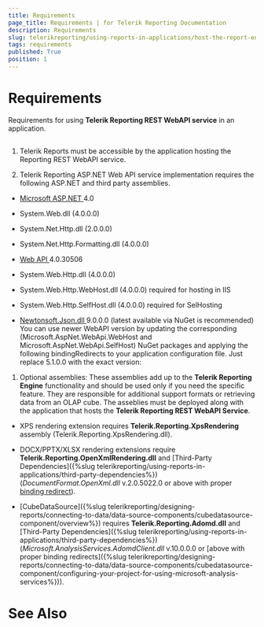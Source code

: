 ```yaml
---
title: Requirements
page_title: Requirements | for Telerik Reporting Documentation
description: Requirements
slug: telerikreporting/using-reports-in-applications/host-the-report-engine-remotely/telerik-reporting-rest-services/asp.net-web-api-implementation/requirements
tags: requirements
published: True
position: 1
---
```


# Requirements



Requirements for using __Telerik Reporting REST WebAPI service__ in an application.
      

## 

1. Telerik Reports must be accessible by the application hosting the Reporting REST WebAPI service.
            

1. Telerik Reporting ASP.NET Web API service implementation requires
              the following ASP.NET and third party assemblies.
            

* [Microsoft ASP.NET ](http://www.asp.net/)
                  4.0
                

* System.Web.dll (4.0.0.0)
                    

* System.Net.Http.dll (2.0.0.0)
                    

* System.Net.Http.Formatting.dll (4.0.0.0)
                    

* [
                          Web API
                        ](
                          http://www.asp.net/web-api
                        )
                      4.0.30506
                    

* System.Web.Http.dll (4.0.0.0)
                        

* System.Web.Http.WebHost.dll (4.0.0.0) required for hosting in IIS
                        

* System.Web.Http.SelfHost.dll (4.0.0.0) required for SelHosting
                        

* [
                      Newtonsoft.Json.dll
                    ](
                      http://json.codeplex.com/
                    )
                  9.0.0.0 (latest available via NuGet is recommended)
                You can use newer WebAPI version by updating the corresponding (Microsoft.AspNet.WebApi.WebHost and Microsoft.AspNet.WebApi.SelfHost) NuGet packages
              and applying the following bindingRedirects to your application configuration file. Just replace 5.1.0.0 with the exact version:
            

	
<?xml version="1.0" encoding="utf-8" ?>
<configuration>
  <runtime>
    <assemblyBinding xmlns="urn:schemas-microsoft-com:asm.v1">
      <dependentAssembly>
        <assemblyIdentity name="System.Web.Http" culture="neutral" publicKeyToken="31bf3856ad364e35"/>
        <bindingRedirect oldVersion="0.0.0.0-65535.65535.65535.65535" newVersion="5.1.0.0"/>
      </dependentAssembly>
      <dependentAssembly>
        <assemblyIdentity name="System.Net.Http.Formatting" culture="neutral" publicKeyToken="31bf3856ad364e35"/>
        <bindingRedirect oldVersion="0.0.0.0-65535.65535.65535.65535" newVersion="5.1.0.0"/>
      </dependentAssembly>
    </assemblyBinding>
  </runtime>
</configuration>
				              



1. Optional assemblies:
            These assemblies add up to the __Telerik Reporting Engine__ functionality and should be used only if you need the specific feature.
              They are responsible for additional support formats or retrieving data from an OLAP cube. The asseblies must be deployed along with the
              application that hosts the __Telerik Reporting REST WebAPI Service__.
            

* XPS rendering extension requires __Telerik.Reporting.XpsRendering__ assembly (Telerik.Reporting.XpsRendering.dll).
                

* DOCX/PPTX/XLSX rendering extensions require __Telerik.Reporting.OpenXmlRendering.dll__
                  and [Third-Party Dependencies]({%slug telerikreporting/using-reports-in-applications/third-party-dependencies%}) (*DocumentFormat.OpenXml.dll* v.2.0.5022.0 or above with proper [binding redirect](http://msdn.microsoft.com/en-us/library/eftw1fys(v=vs.110).aspx)).
                

* [CubeDataSource]({%slug telerikreporting/designing-reports/connecting-to-data/data-source-components/cubedatasource-component/overview%}) requires
                  __Telerik.Reporting.Adomd.dll__ and [Third-Party Dependencies]({%slug telerikreporting/using-reports-in-applications/third-party-dependencies%})
                  (*Microsoft.AnalysisServices.AdomdClient.dll* v.10.0.0.0 or [above with proper binding redirects]({%slug telerikreporting/designing-reports/connecting-to-data/data-source-components/cubedatasource-component/configuring-your-project-for-using-microsoft-analysis-services%})).
                

# See Also
